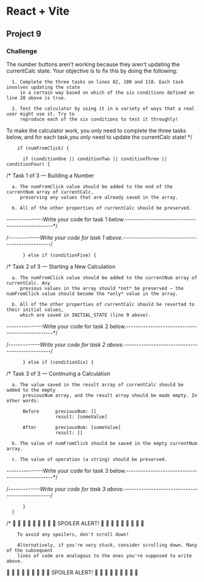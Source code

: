 # React + Vite

## Project 9
### Challenge
    
  The number buttons aren't working because they aren't updating the currentCalc state. Your objective is to fix this by doing the following: 
  
      1. Complete the three tasks on lines 82, 100 and 118. Each task involves updating the state 
         in a certain way based on which of the six conditions defined on line 20 above is true. 
         
      2. Test the calculator by using it in a variety of ways that a real user might use it. Try to 
         reproduce each of the six conditions to test it throughly!  
  
  To make the calculator work, you *only* need to complete the three tasks below, and for each task,you *only* need to update the currentCalc state! */
  
  
        if (numFromClick) {
          
          if (conditionOne || conditionTwo || conditionThree || conditionFour) {
         
            
/* Task 1 of 3 — Building a Number 
  
      a. The numFromClick value should be added to the end of the currentNum array of currentCalc, 
         preserving any values that are already saved in the array. 
         
      b. All of the other properties of currentCalc should be preserved. 
                        
---------------Write your code for task 1 below.------------------------------------------------*/  
          
          
          
          
          
   
/*-------------Write your code for task 1 above.------------------------------------------------*/
          
          } else if (conditionFive) {
            
/* Task 2 of 3 — Starting a New Calculation
            
      a. The numFromClick value should be added to the currentNum array of currentCalc. Any   
         previous values in the array should *not* be preserved — the numFromClick value should become the *only* value in the array. 

      b. All of the other properties of currentCalc should be reverted to their initial values, 
         which are saved in INITIAL_STATE (line 9 above).
             
---------------Write your code for task 2 below.------------------------------------------------*/        
          
          
          
          
          
/*-------------Write your code for task 2 above.------------------------------------------------*/

          } else if (conditionSix) {
            
/* Task 3 of 3 — Continuing a Calculation 
            
      a. The value saved in the result array of currentCalc should be added to the empty 
          previousNum array, and the result array should be made empty. In other words:
                      
          Before      previousNum: []
                      result: [someValue]
                      
          After       previousNum: [someValue]
                      result: []
                        
      b. The value of numFromClick should be saved in the empty currentNum array. 
                
      c. The value of operation (a string) should be preserved. 
                       
---------------Write your code for task 3 below.------------------------------------------------*/
              
              
              



/*-------------Write your code for task 3 above.------------------------------------------------*/

          }
      }
        
/* 🚨  🚨  🚨  🚨  🚨  🚨  🚨  🚨    🚨  SPOILER ALERT!  🚨  🚨  🚨  🚨  🚨  🚨  🚨  🚨  🚨   
        
        
        
        
        To avoid any spoilers, don't scroll down! 

        Alternatively, if you're very stuck, consider scrolling down. Many of the subsequent 
        lines of code are analogous to the ones you're supposed to write above.  
        
        
      
        
 🚨  🚨  🚨  🚨  🚨  🚨  🚨  🚨    🚨  SPOILER ALERT!  🚨  🚨  🚨  🚨  🚨  🚨  🚨  🚨  🚨 
